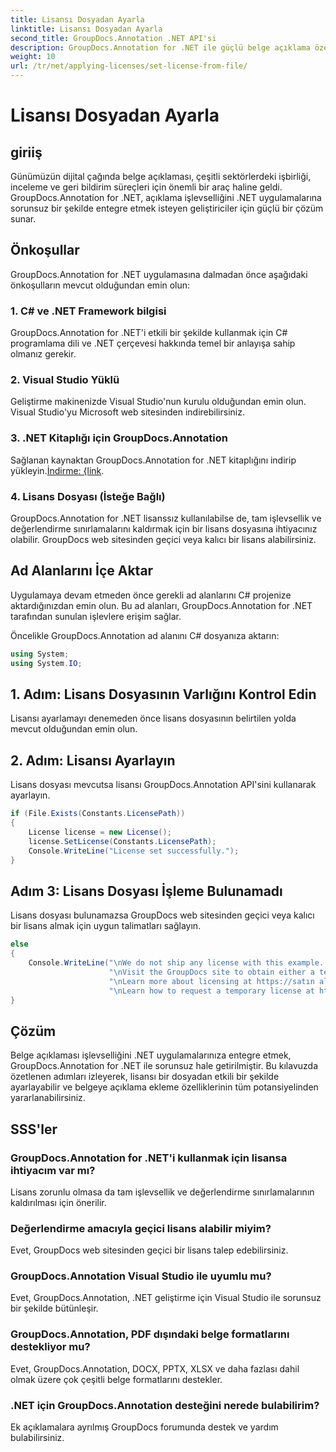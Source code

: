 ```yaml
---
title: Lisansı Dosyadan Ayarla
linktitle: Lisansı Dosyadan Ayarla
second_title: GroupDocs.Annotation .NET API'si
description: GroupDocs.Annotation for .NET ile güçlü belge açıklama özelliklerini .NET uygulamalarınıza sorunsuz bir şekilde entegre edin.
weight: 10
url: /tr/net/applying-licenses/set-license-from-file/
---
```


# Lisansı Dosyadan Ayarla

## giriiş
Günümüzün dijital çağında belge açıklaması, çeşitli sektörlerdeki işbirliği, inceleme ve geri bildirim süreçleri için önemli bir araç haline geldi. GroupDocs.Annotation for .NET, açıklama işlevselliğini .NET uygulamalarına sorunsuz bir şekilde entegre etmek isteyen geliştiriciler için güçlü bir çözüm sunar.
## Önkoşullar
GroupDocs.Annotation for .NET uygulamasına dalmadan önce aşağıdaki önkoşulların mevcut olduğundan emin olun:
### 1. C# ve .NET Framework bilgisi
GroupDocs.Annotation for .NET'i etkili bir şekilde kullanmak için C# programlama dili ve .NET çerçevesi hakkında temel bir anlayışa sahip olmanız gerekir.
### 2. Visual Studio Yüklü
Geliştirme makinenizde Visual Studio'nun kurulu olduğundan emin olun. Visual Studio'yu Microsoft web sitesinden indirebilirsiniz.
### 3. .NET Kitaplığı için GroupDocs.Annotation
 Sağlanan kaynaktan GroupDocs.Annotation for .NET kitaplığını indirip yükleyin.[İndirme: {link](https://releases.groupdocs.com/annotation/net/).
### 4. Lisans Dosyası (İsteğe Bağlı)
GroupDocs.Annotation for .NET lisanssız kullanılabilse de, tam işlevsellik ve değerlendirme sınırlamalarını kaldırmak için bir lisans dosyasına ihtiyacınız olabilir. GroupDocs web sitesinden geçici veya kalıcı bir lisans alabilirsiniz.

## Ad Alanlarını İçe Aktar
Uygulamaya devam etmeden önce gerekli ad alanlarını C# projenize aktardığınızdan emin olun. Bu ad alanları, GroupDocs.Annotation for .NET tarafından sunulan işlevlere erişim sağlar.

Öncelikle GroupDocs.Annotation ad alanını C# dosyanıza aktarın:
```csharp
using System;
using System.IO;
```
## 1. Adım: Lisans Dosyasının Varlığını Kontrol Edin
Lisansı ayarlamayı denemeden önce lisans dosyasının belirtilen yolda mevcut olduğundan emin olun.
## 2. Adım: Lisansı Ayarlayın
Lisans dosyası mevcutsa lisansı GroupDocs.Annotation API'sini kullanarak ayarlayın.
```csharp
if (File.Exists(Constants.LicensePath))
{
    License license = new License();
    license.SetLicense(Constants.LicensePath);
    Console.WriteLine("License set successfully.");
}
```
## Adım 3: Lisans Dosyası İşleme Bulunamadı
Lisans dosyası bulunamazsa GroupDocs web sitesinden geçici veya kalıcı bir lisans almak için uygun talimatları sağlayın.
```csharp
else
{
    Console.WriteLine("\nWe do not ship any license with this example. " +
                      "\nVisit the GroupDocs site to obtain either a temporary or permanent license. " +
                      "\nLearn more about licensing at https://satın alma.groupdocs.com/faqs/licensing. " +
                      "\nLearn how to request a temporary license at https://satın alma.groupdocs.com/temporary-license.");
}
```

## Çözüm
Belge açıklaması işlevselliğini .NET uygulamalarınıza entegre etmek, GroupDocs.Annotation for .NET ile sorunsuz hale getirilmiştir. Bu kılavuzda özetlenen adımları izleyerek, lisansı bir dosyadan etkili bir şekilde ayarlayabilir ve belgeye açıklama ekleme özelliklerinin tüm potansiyelinden yararlanabilirsiniz.
## SSS'ler
### GroupDocs.Annotation for .NET'i kullanmak için lisansa ihtiyacım var mı?
Lisans zorunlu olmasa da tam işlevsellik ve değerlendirme sınırlamalarının kaldırılması için önerilir.
### Değerlendirme amacıyla geçici lisans alabilir miyim?
Evet, GroupDocs web sitesinden geçici bir lisans talep edebilirsiniz.
### GroupDocs.Annotation Visual Studio ile uyumlu mu?
Evet, GroupDocs.Annotation, .NET geliştirme için Visual Studio ile sorunsuz bir şekilde bütünleşir.
### GroupDocs.Annotation, PDF dışındaki belge formatlarını destekliyor mu?
Evet, GroupDocs.Annotation, DOCX, PPTX, XLSX ve daha fazlası dahil olmak üzere çok çeşitli belge formatlarını destekler.
### .NET için GroupDocs.Annotation desteğini nerede bulabilirim?
Ek açıklamalara ayrılmış GroupDocs forumunda destek ve yardım bulabilirsiniz.